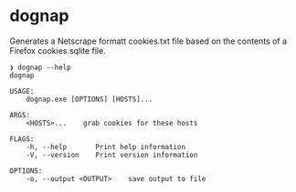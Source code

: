 # dognap

Generates a Netscrape formatt cookies.txt file based on the contents of a Firefox cookies.sqlite file.

```shell
❯ dognap --help
dognap

USAGE:
    dognap.exe [OPTIONS] [HOSTS]...

ARGS:
    <HOSTS>...    grab cookies for these hosts

FLAGS:
    -h, --help       Print help information
    -V, --version    Print version information

OPTIONS:
    -o, --output <OUTPUT>    save output to file
```
